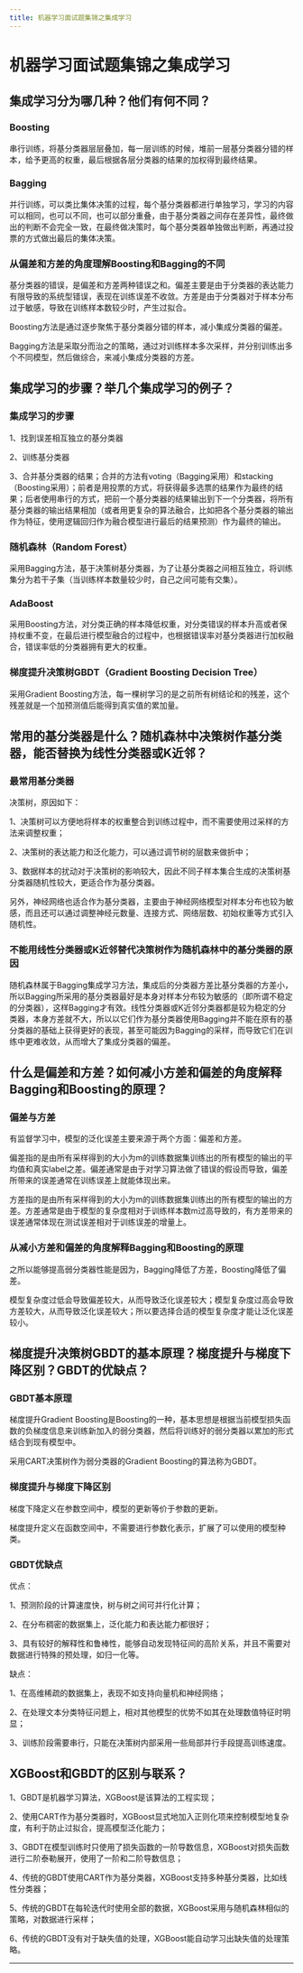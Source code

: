 ```yaml
---
title: 机器学习面试题集锦之集成学习
---
```


# 机器学习面试题集锦之集成学习

<script type="text/javascript" src="/include/head.js"></script>

## 集成学习分为哪几种？他们有何不同？

### Boosting

串行训练，将基分类器层层叠加，每一层训练的时候，堆前一层基分类器分错的样本，给予更高的权重，最后根据各层分类器的结果的加权得到最终结果。

### Bagging

并行训练，可以类比集体决策的过程，每个基分类器都进行单独学习，学习的内容可以相同，也可以不同，也可以部分重叠，由于基分类器之间存在差异性，最终做出的判断不会完全一致，在最终做决策时，每个基分类器单独做出判断，再通过投票的方式做出最后的集体决策。

### 从偏差和方差的角度理解Boosting和Bagging的不同

基分类器的错误，是偏差和方差两种错误之和。偏差主要是由于分类器的表达能力有限导致的系统型错误，表现在训练误差不收敛。方差是由于分类器对于样本分布过于敏感，导致在训练样本数较少时，产生过拟合。

Boosting方法是通过逐步聚焦于基分类器分错的样本，减小集成分类器的偏差。

Bagging方法是采取分而治之的策略，通过对训练样本多次采样，并分别训练出多个不同模型，然后做综合，来减小集成分类器的方差。

## 集成学习的步骤？举几个集成学习的例子？

### 集成学习的步骤

1、找到误差相互独立的基分类器

2、训练基分类器

3、合并基分类器的结果；合并的方法有voting（Bagging采用）和stacking（Boosting采用）；前者是用投票的方式，将获得最多选票的结果作为最终的结果；后者使用串行的方式，把前一个基分类器的结果输出到下一个分类器，将所有基分类器的输出结果相加（或者用更复杂的算法融合，比如把各个基分类器的输出作为特征，使用逻辑回归作为融合模型进行最后的结果预测）作为最终的输出。

### 随机森林（Random Forest）

采用Bagging方法，基于决策树基分类器，为了让基分类器之间相互独立，将训练集分为若干子集（当训练样本数量较少时，自己之间可能有交集）。

### AdaBoost

采用Boosting方法，对分类正确的样本降低权重，对分类错误的样本升高或者保持权重不变，在最后进行模型融合的过程中，也根据错误率对基分类器进行加权融合，错误率低的分类器拥有更大的权重。

### 梯度提升决策树GBDT（Gradient Boosting Decision Tree）

采用Gradient Boosting方法，每一棵树学习的是之前所有树结论和的残差，这个残差就是一个加预测值后能得到真实值的累加量。

## 常用的基分类器是什么？随机森林中决策树作基分类器，能否替换为线性分类器或K近邻？

### 最常用基分类器

决策树，原因如下：

1、决策树可以方便地将样本的权重整合到训练过程中，而不需要使用过采样的方法来调整权重；

2、决策树的表达能力和泛化能力，可以通过调节树的层数来做折中；

3、数据样本的扰动对于决策树的影响较大，因此不同子样本集合生成的决策树基分类器随机性较大，更适合作为基分类器。

另外，神经网络也适合作为基分类器，主要由于神经网络模型对样本分布也较为敏感，而且还可以通过调整神经元数量、连接方式、网络层数、初始权重等方式引入随机性。

### 不能用线性分类器或K近邻替代决策树作为随机森林中的基分类器的原因

随机森林属于Bagging集成学习方法，集成后的分类器方差比基分类器的方差小，所以Bagging所采用的基分类器最好是本身对样本分布较为敏感的（即所谓不稳定的分类器），这样Bagging才有效。线性分类器或K近邻分类器都是较为稳定的分类器，本身方差就不大，所以以它们作为基分类器使用Bagging并不能在原有的基分类器的基础上获得更好的表现，甚至可能因为Bagging的采样，而导致它们在训练中更难收敛，从而增大了集成分类器的偏差。

## 什么是偏差和方差？如何减小方差和偏差的角度解释Bagging和Boosting的原理？

### 偏差与方差

有监督学习中，模型的泛化误差主要来源于两个方面：偏差和方差。

偏差指的是由所有采样得到的大小为m的训练数据集训练出的所有模型的输出的平均值和真实label之差。偏差通常是由于对学习算法做了错误的假设而导致，偏差所带来的误差通常在训练误差上就能体现出来。

方差指的是由所有采样得到的大小为m的训练数据集训练出的所有模型的输出的方差。方差通常是由于模型的复杂度相对于训练样本数m过高导致的，有方差带来的误差通常体现在测试误差相对于训练误差的增量上。

### 从减小方差和偏差的角度解释Bagging和Boosting的原理

之所以能够提高弱分类器性能是因为，Bagging降低了方差，Boosting降低了偏差。

模型复杂度过低会导致偏差较大，从而导致泛化误差较大；模型复杂度过高会导致方差较大，从而导致泛化误差较大；所以要选择合适的模型复杂度才能让泛化误差较小。

## 梯度提升决策树GBDT的基本原理？梯度提升与梯度下降区别？GBDT的优缺点？

### GBDT基本原理

梯度提升Gradient Boosting是Boosting的一种，基本思想是根据当前模型损失函数的负梯度信息来训练新加入的弱分类器，然后将训练好的弱分类器以累加的形式结合到现有模型中。

采用CART决策树作为弱分类器的Gradient Boosting的算法称为GBDT。

### 梯度提升与梯度下降区别

梯度下降定义在参数空间中，模型的更新等价于参数的更新。

梯度提升定义在函数空间中，不需要进行参数化表示，扩展了可以使用的模型种类。

### GBDT优缺点

优点：

1、预测阶段的计算速度快，树与树之间可并行化计算；

2、在分布稠密的数据集上，泛化能力和表达能力都很好；

3、具有较好的解释性和鲁棒性，能够自动发现特征间的高阶关系，并且不需要对数据进行特殊的预处理，如归一化等。

缺点：

1、在高维稀疏的数据集上，表现不如支持向量机和神经网络；

2、在处理文本分类特征问题上，相对其他模型的优势不如其在处理数值特征时明显；

3、训练阶段需要串行，只能在决策树内部采用一些局部并行手段提高训练速度。

## XGBoost和GBDT的区别与联系？

1、GBDT是机器学习算法，XGBoost是该算法的工程实现；

2、使用CART作为基分类器时，XGBoost显式地加入正则化项来控制模型地复杂度，有利于防止过拟合，提高模型泛化能力；

3、GBDT在模型训练时只使用了损失函数的一阶导数信息，XGBoost对损失函数进行二阶泰勒展开，使用了一阶和二阶导数信息；

4、传统的GBDT使用CART作为基分类器，XGBoost支持多种基分类器，比如线性分类器；

5、传统的GBDT在每轮迭代时使用全部的数据，XGBoost采用与随机森林相似的策略，对数据进行采样；

6、传统的GBDT没有对于缺失值的处理，XGBoost能自动学习出缺失值的处理策略。

---

<script type="text/javascript" src="/include/tail.js"></script>
